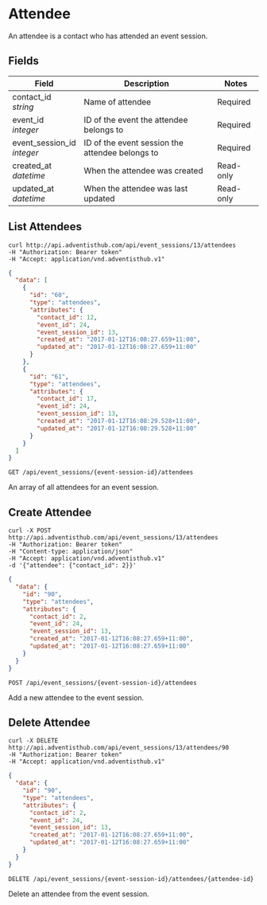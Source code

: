 # Attendee

An attendee is a contact who has attended an event session.

## Fields

Field | Description | Notes
----- | ----------- | -----
contact_id<br> *string* | Name of attendee | Required
event_id<br> *integer* | ID of the event the attendee belongs to | Required
event_session_id<br> *integer* | ID of the event session the attendee belongs to | Required
created_at<br> *datetime* | When the attendee was created | Read-only
updated_at<br> *datetime* | When the attendee was last updated | Read-only

## List Attendees
```shell
curl http://api.adventisthub.com/api/event_sessions/13/attendees
-H "Authorization: Bearer token"
-H "Accept: application/vnd.adventisthub.v1"
```
```json
{
  "data": [
    {
      "id": "60",
      "type": "attendees",
      "attributes": {
        "contact_id": 12,
        "event_id": 24,
        "event_session_id": 13,
        "created_at": "2017-01-12T16:08:27.659+11:00",
        "updated_at": "2017-01-12T16:08:27.659+11:00"
      }
    },
    {
      "id": "61",
      "type": "attendees",
      "attributes": {
        "contact_id": 17,
        "event_id": 24,
        "event_session_id": 13,
        "created_at": "2017-01-12T16:08:29.528+11:00",
        "updated_at": "2017-01-12T16:08:29.528+11:00"
      }
    }
  ]
}
```

`GET /api/event_sessions/{event-session-id}/attendees`

An array of all attendees for an event session.

## Create Attendee
```shell
curl -X POST http://api.adventisthub.com/api/event_sessions/13/attendees
-H "Authorization: Bearer token"
-H "Content-type: application/json"
-H "Accept: application/vnd.adventisthub.v1"
-d '{"attendee": {"contact_id": 2}}'
```
```json
{
  "data": {
    "id": "90",
    "type": "attendees",
    "attributes": {
      "contact_id": 2,
      "event_id": 24,
      "event_session_id": 13,
      "created_at": "2017-01-12T16:08:27.659+11:00",
      "updated_at": "2017-01-12T16:08:27.659+11:00"
    }
  }
}
```

`POST /api/event_sessions/{event-session-id}/attendees`

Add a new attendee to the event session.

## Delete Attendee
```shell
curl -X DELETE http://api.adventisthub.com/api/event_sessions/13/attendees/90
-H "Authorization: Bearer token"
-H "Accept: application/vnd.adventisthub.v1"
```
```json
{
  "data": {
    "id": "90",
    "type": "attendees",
    "attributes": {
      "contact_id": 2,
      "event_id": 24,
      "event_session_id": 13,
      "created_at": "2017-01-12T16:08:27.659+11:00",
      "updated_at": "2017-01-12T16:08:27.659+11:00"
    }
  }
}
```

`DELETE /api/event_sessions/{event-session-id}/attendees/{attendee-id}`

Delete an attendee from the event session.